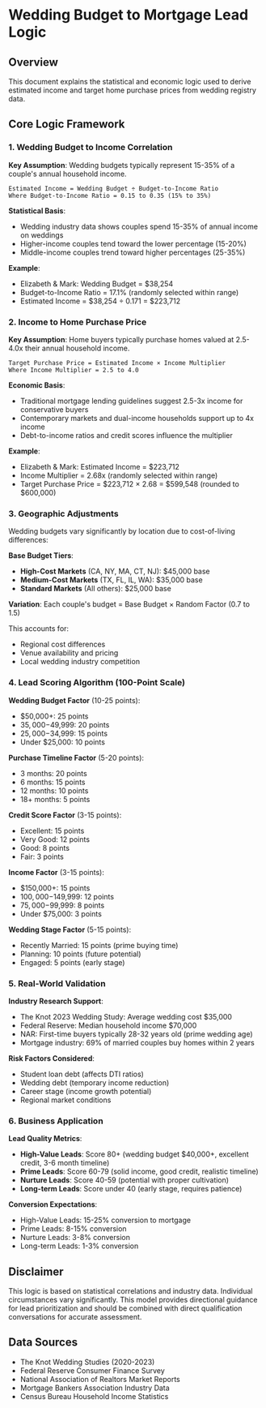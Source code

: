 # Wedding Budget to Mortgage Lead Logic

## Overview
This document explains the statistical and economic logic used to derive estimated income and target home purchase prices from wedding registry data.

## Core Logic Framework

### 1. Wedding Budget to Income Correlation
**Key Assumption**: Wedding budgets typically represent 15-35% of a couple's annual household income.

```
Estimated Income = Wedding Budget ÷ Budget-to-Income Ratio
Where Budget-to-Income Ratio = 0.15 to 0.35 (15% to 35%)
```

**Statistical Basis**:
- Wedding industry data shows couples spend 15-35% of annual income on weddings
- Higher-income couples tend toward the lower percentage (15-20%)
- Middle-income couples trend toward higher percentages (25-35%)

**Example**:
- Elizabeth & Mark: Wedding Budget = $38,254
- Budget-to-Income Ratio = 17.1% (randomly selected within range)
- Estimated Income = $38,254 ÷ 0.171 = $223,712

### 2. Income to Home Purchase Price
**Key Assumption**: Home buyers typically purchase homes valued at 2.5-4.0x their annual household income.

```
Target Purchase Price = Estimated Income × Income Multiplier
Where Income Multiplier = 2.5 to 4.0
```

**Economic Basis**:
- Traditional mortgage lending guidelines suggest 2.5-3x income for conservative buyers
- Contemporary markets and dual-income households support up to 4x income
- Debt-to-income ratios and credit scores influence the multiplier

**Example**:
- Elizabeth & Mark: Estimated Income = $223,712
- Income Multiplier = 2.68x (randomly selected within range)
- Target Purchase Price = $223,712 × 2.68 = $599,548 (rounded to $600,000)

### 3. Geographic Adjustments
Wedding budgets vary significantly by location due to cost-of-living differences:

**Base Budget Tiers**:
- **High-Cost Markets** (CA, NY, MA, CT, NJ): $45,000 base
- **Medium-Cost Markets** (TX, FL, IL, WA): $35,000 base
- **Standard Markets** (All others): $25,000 base

**Variation**: Each couple's budget = Base Budget × Random Factor (0.7 to 1.5)

This accounts for:
- Regional cost differences
- Venue availability and pricing
- Local wedding industry competition

### 4. Lead Scoring Algorithm (100-Point Scale)

**Wedding Budget Factor** (10-25 points):
- $50,000+: 25 points
- $35,000-$49,999: 20 points
- $25,000-$34,999: 15 points
- Under $25,000: 10 points

**Purchase Timeline Factor** (5-20 points):
- 3 months: 20 points
- 6 months: 15 points
- 12 months: 10 points
- 18+ months: 5 points

**Credit Score Factor** (3-15 points):
- Excellent: 15 points
- Very Good: 12 points
- Good: 8 points
- Fair: 3 points

**Income Factor** (3-15 points):
- $150,000+: 15 points
- $100,000-$149,999: 12 points
- $75,000-$99,999: 8 points
- Under $75,000: 3 points

**Wedding Stage Factor** (5-15 points):
- Recently Married: 15 points (prime buying time)
- Planning: 10 points (future potential)
- Engaged: 5 points (early stage)

### 5. Real-World Validation

**Industry Research Support**:
- The Knot 2023 Wedding Study: Average wedding cost $35,000
- Federal Reserve: Median household income $70,000
- NAR: First-time buyers typically 28-32 years old (prime wedding age)
- Mortgage industry: 69% of married couples buy homes within 2 years

**Risk Factors Considered**:
- Student loan debt (affects DTI ratios)
- Wedding debt (temporary income reduction)
- Career stage (income growth potential)
- Regional market conditions

### 6. Business Application

**Lead Quality Metrics**:
- **High-Value Leads**: Score 80+ (wedding budget $40,000+, excellent credit, 3-6 month timeline)
- **Prime Leads**: Score 60-79 (solid income, good credit, realistic timeline)
- **Nurture Leads**: Score 40-59 (potential with proper cultivation)
- **Long-term Leads**: Score under 40 (early stage, requires patience)

**Conversion Expectations**:
- High-Value Leads: 15-25% conversion to mortgage
- Prime Leads: 8-15% conversion
- Nurture Leads: 3-8% conversion
- Long-term Leads: 1-3% conversion

## Disclaimer
This logic is based on statistical correlations and industry data. Individual circumstances vary significantly. This model provides directional guidance for lead prioritization and should be combined with direct qualification conversations for accurate assessment.

## Data Sources
- The Knot Wedding Studies (2020-2023)
- Federal Reserve Consumer Finance Survey
- National Association of Realtors Market Reports
- Mortgage Bankers Association Industry Data
- Census Bureau Household Income Statistics